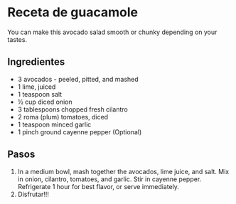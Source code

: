 # Receta de guacamole

You can make this avocado salad smooth or chunky depending on your tastes.

## Ingredientes

- 3 avocados - peeled, pitted, and mashed
- 1 lime, juiced
- 1 teaspoon salt
- ½ cup diced onion
- 3 tablespoons chopped fresh cilantro
- 2 roma (plum) tomatoes, diced
- 1 teaspoon minced garlic
- 1 pinch ground cayenne pepper (Optional)

## Pasos

1. In a medium bowl, mash together the avocados, lime juice, and salt. Mix in onion, cilantro, tomatoes, and garlic. Stir in cayenne pepper. Refrigerate 1 hour for best flavor, or serve immediately.
2. Disfrutar!!!
